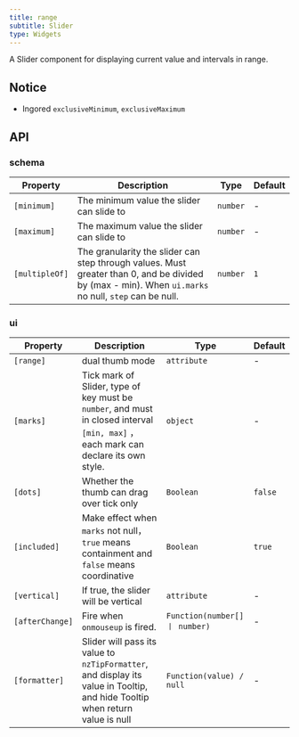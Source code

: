 ```yaml
---
title: range
subtitle: Slider
type: Widgets
---
```


A Slider component for displaying current value and intervals in range.

## Notice

- Ingored `exclusiveMinimum`, `exclusiveMaximum`

## API

### schema

Property | Description | Type | Default
-------- | ----------- | ---- | -------
`[minimum]` | The minimum value the slider can slide to	| `number` | -
`[maximum]` | The maximum value the slider can slide to | `number` | -
`[multipleOf]` | The granularity the slider can step through values. Must greater than 0, and be divided by (max - min). When `ui.marks` no null, `step` can be null. | `number` | `1`

### ui

Property | Description | Type | Default
-------- | ----------- | ---- | -------
`[range]` | dual thumb mode | `attribute` | -
`[marks]` | Tick mark of Slider, type of key must be `number`, and must in closed interval `[min, max]` ，each mark can declare its own style. | `object` | -
`[dots]` | Whether the thumb can drag over tick only | `Boolean` | `false`
`[included]` | Make effect when `marks` not null，`true` means containment and `false` means coordinative | `Boolean` | `true`
`[vertical]` | If true, the slider will be vertical | `attribute` | -
`[afterChange]` | Fire when `onmouseup` is fired. | `Function(number[] 丨 number)` | -
`[formatter]` | Slider will pass its value to `nzTipFormatter`, and display its value in Tooltip, and hide Tooltip when return value is null | `Function(value) / null` | -
